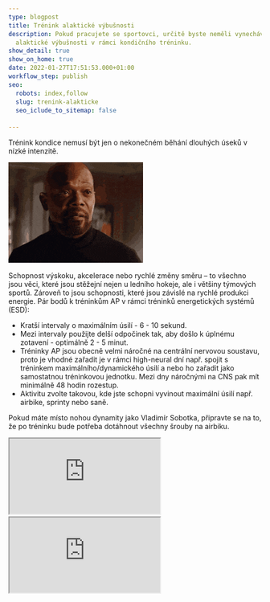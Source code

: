 ```yaml
---
type: blogpost
title: Trénink alaktické výbušnosti
description: Pokud pracujete se sportovci, určitě byste neměli vynechávat trénink
  alaktické výbušnosti v rámci kondičního tréninku.
show_detail: true
show_on_home: true
date: 2022-01-27T17:51:53.000+01:00
workflow_step: publish
seo:
  robots: index,follow
  slug: trenink-alakticke
  seo_iclude_to_sitemap: false

---
```

Trénink kondice nemusí být jen o nekonečném běhání dlouhých úseků v nízké intenzitě.

![](/assets/uploads/aaaaaaaa.gif)

Schopnost výskoku, akcelerace nebo rychlé změny směru – to všechno jsou věci, které jsou stěžejní nejen u ledního hokeje, ale i většiny týmových sportů. Zároveň to jsou schopnosti, které jsou závislé na rychlé produkci energie. Pár bodů k tréninkům AP v rámci tréninků energetických systémů (ESD):

* Kratší intervaly o maximálním úsilí - 6 - 10 sekund.
* Mezi intervaly použijte delší odpočinek tak, aby došlo k úplnému zotavení - optimálně 2 - 5 minut.
* Tréninky AP jsou obecně velmi náročné na centrální nervovou soustavu, proto je vhodné zařadit je v rámci high-neural dní např. spojit s tréninkem maximálního/dynamického úsilí a nebo ho zařadit jako samostatnou tréninkovou jednotku. Mezi dny náročnými na CNS pak mít minimálně 48 hodin rozestup.
* Aktivitu zvolte takovou, kde jste schopni vyvinout maximální úsilí např. airbike, sprinty nebo saně.

Pokud máte místo nohou dynamity jako Vladimír Sobotka, připravte se na to, že po tréninku bude potřeba dotáhnout všechny šrouby na airbiku.

<div class="embed-responsive embed-responsive-16by9">

<iframe class="embed-responsive-item" src="https://www.youtube.com/embed/zpOULjyy-n8" allowfullscreen></iframe>

</div>

<div class="embed-responsive embed-responsive-16by9">

<iframe class="embed-responsive-item" src="https://youtu.be/qrOOn0HY6E0" allowfullscreen></iframe>

</div>